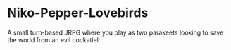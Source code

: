 # Niko-Pepper-Lovebirds
A small turn-based JRPG where you play as two parakeets looking to save the world from an evil cockatiel.

